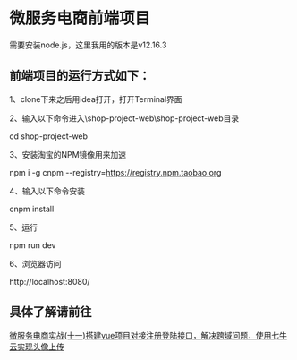 # 微服务电商前端项目
需要安装node.js，这里我用的版本是v12.16.3  

## 前端项目的运行方式如下：

1、clone下来之后用idea打开，打开Terminal界面  

2、输入以下命令进入\shop-project-web\shop-project-web目录  

cd shop-project-web

3、安装淘宝的NPM镜像用来加速  

npm i -g cnpm --registry=https://registry.npm.taobao.org

4、输入以下命令安装  

cnpm install
 
5、运行  

npm run dev  

6、浏览器访问  

http://localhost:8080/

## 具体了解请前往
[微服务电商实战(十一)搭建vue项目对接注册登陆接口，解决跨域问题，使用七牛云实现头像上传](https://blog.csdn.net/daziyuanazhen/article/details/105913186)
